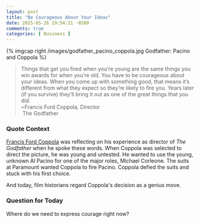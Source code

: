 ```yaml
---
layout: post
title: "Be Courageous About Your Ideas"
date: 2015-05-26 19:54:21 -0500
comments: true
categories: [ Business ]
---
```

{% imgcap right /images/godfather_pacino_coppola.jpg Godfather: Pacino and Coppola %}
>Things that get you fired when you’re young are the same things you win awards for when you’re old. You have to be courageous about your ideas. When you come up with something good, that means it’s different from what they expect so they’re likely to fire you. Years later (if you survive) they’ll bring it out as one of the great things that you did. <br/>~Francis Ford Coppola, Director<br/>&nbsp;The Godfather

<!--more-->
### Quote Context
[Francis Ford Coppola](http://www.imdb.com/name/nm0000338/) was reflecting on his experience as director of _The Godfather_ when he spoke these words. When Coppola was selected to direct the picture, he was young and untested. He wanted to use the young, unknown Al Pacino for one of the major roles, Michael Corleone. The suits at Paramount wanted Coppola to fire Pacino. Coppola defied the suits and stuck with his first choice. 

And today, film historians regard Coppola's decision as a genius move.

### Question for Today
Where do we need to express courage right now?
